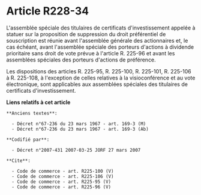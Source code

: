 # Article R228-34

L'assemblée spéciale des titulaires de certificats d'investissement appelée à statuer sur la proposition de suppression du
droit préférentiel de souscription est réunie avant l'assemblée générale des actionnaires et, le cas échéant, avant
l'assemblée spéciale des porteurs d'actions à dividende prioritaire sans droit de vote prévue à l'article R. 225-96 et avant
les assemblées spéciales des porteurs d'actions de préférence. 

Les dispositions des articles R. 225-95, R. 225-100, R. 225-101, R. 225-106 à R. 225-108, à l'exception de celles relatives à
la visioconférence et au vote électronique, sont applicables aux assemblées spéciales des titulaires de certificats
d'investissement.

**Liens relatifs à cet article**

	**Anciens textes**:

	  - Décret n°67-236 du 23 mars 1967 - art. 169-3 (M)
	  - Décret n°67-236 du 23 mars 1967 - art. 169-3 (Ab)

	**Codifié par**:

	  - Décret n°2007-431 2007-03-25 JORF 27 mars 2007

	**Cite**:

	  - Code de commerce - art. R225-100 (V)
	  - Code de commerce - art. R225-106 (V)
	  - Code de commerce - art. R225-95 (V)
	  - Code de commerce - art. R225-96 (V)
